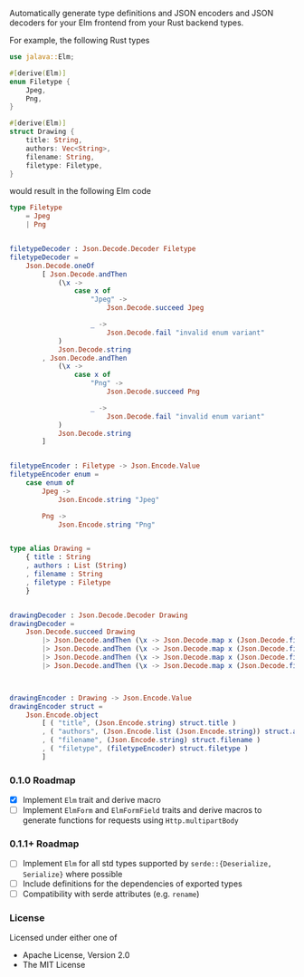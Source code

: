 Automatically generate type definitions and JSON encoders and JSON decoders for your Elm frontend from your Rust backend types.

For example, the following Rust types
```rust
use jalava::Elm;

#[derive(Elm)]
enum Filetype {
    Jpeg,
    Png,
}

#[derive(Elm)]
struct Drawing {
    title: String,
    authors: Vec<String>,
    filename: String,
    filetype: Filetype,
}
```
would result in the following Elm code
```elm
type Filetype
    = Jpeg
    | Png


filetypeDecoder : Json.Decode.Decoder Filetype
filetypeDecoder =
    Json.Decode.oneOf
        [ Json.Decode.andThen
            (\x ->
                case x of
                    "Jpeg" ->
                        Json.Decode.succeed Jpeg

                    _ ->
                        Json.Decode.fail "invalid enum variant"
            )
            Json.Decode.string
        , Json.Decode.andThen
            (\x ->
                case x of
                    "Png" ->
                        Json.Decode.succeed Png

                    _ ->
                        Json.Decode.fail "invalid enum variant"
            )
            Json.Decode.string
        ]


filetypeEncoder : Filetype -> Json.Encode.Value
filetypeEncoder enum =
    case enum of
        Jpeg ->
            Json.Encode.string "Jpeg"

        Png ->
            Json.Encode.string "Png"


type alias Drawing =
    { title : String
    , authors : List (String)
    , filename : String
    , filetype : Filetype
    }


drawingDecoder : Json.Decode.Decoder Drawing
drawingDecoder =
    Json.Decode.succeed Drawing
        |> Json.Decode.andThen (\x -> Json.Decode.map x (Json.Decode.field "title" (Json.Decode.string)))
        |> Json.Decode.andThen (\x -> Json.Decode.map x (Json.Decode.field "authors" (Json.Decode.list (Json.Decode.string))))
        |> Json.Decode.andThen (\x -> Json.Decode.map x (Json.Decode.field "filename" (Json.Decode.string)))
        |> Json.Decode.andThen (\x -> Json.Decode.map x (Json.Decode.field "filetype" (filetypeDecoder)))



drawingEncoder : Drawing -> Json.Encode.Value
drawingEncoder struct =
    Json.Encode.object
        [ ( "title", (Json.Encode.string) struct.title )
        , ( "authors", (Json.Encode.list (Json.Encode.string)) struct.authors )
        , ( "filename", (Json.Encode.string) struct.filename )
        , ( "filetype", (filetypeEncoder) struct.filetype )
        ]
```

### 0.1.0 Roadmap
- [x] Implement `Elm` trait and derive macro
- [ ] Implement `ElmForm` and `ElmFormField` traits and derive macros to generate functions for requests using `Http.multipartBody`

### 0.1.1+ Roadmap
- [ ] Implement `Elm` for all std types supported by `serde::{Deserialize, Serialize}` where possible
- [ ] Include definitions for the dependencies of exported types
- [ ] Compatibility with serde attributes (e.g. `rename`)

### License
Licensed under either one of
- Apache License, Version 2.0
- The MIT License
